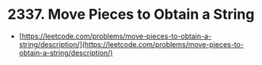 # 2337. Move Pieces to Obtain a String

- [https://leetcode.com/problems/move-pieces-to-obtain-a-string/description/](https://leetcode.com/problems/move-pieces-to-obtain-a-string/description/)
